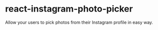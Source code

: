 # react-instagram-photo-picker
Allow your users to pick photos from their Instagram profile in easy way.
